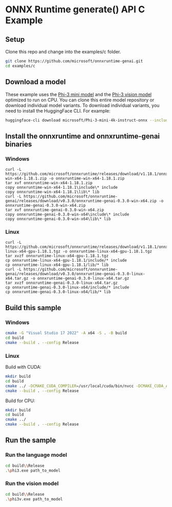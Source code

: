# ONNX Runtime generate() API C Example

## Setup

Clone this repo and change into the examples/c folder.

```bash
git clone https://github.com/microsoft/onnxruntime-genai.git
cd examples/c
```

## Download a model

These example uses the [Phi-3 mini model](https://huggingface.co/microsoft/Phi-3-mini-4k-instruct) and the [Phi-3 vision model](https://huggingface.co/microsoft/Phi-3-mini-4k-instruct) optimized to run on CPU. You can clone this entire model repository or download individual model variants. To download individual variants, you need to install the HuggingFace CLI. For example:

```bash
huggingface-cli download microsoft/Phi-3-mini-4k-instruct-onnx --include cpu_and_mobile/cpu-int4-rtn-block-32-acc-level-4/* --local-dir .
```

## Install the onnxruntime and onnxruntime-genai binaries

### Windows

```
curl -L https://github.com/microsoft/onnxruntime/releases/download/v1.18.1/onnxruntime-win-x64-1.18.1.zip -o onnxruntime-win-x64-1.18.1.zip
tar xvf onnxruntime-win-x64-1.18.1.zip
copy onnxruntime-win-x64-1.18.1\include\* include
copy onnxruntime-win-x64-1.18.1\lib\* lib
curl -L https://github.com/microsoft/onnxruntime-genai/releases/download/v0.3.0/onnxruntime-genai-0.3.0-win-x64.zip -o onnxruntime-genai-0.3.0-win-x64.zip
tar xvf onnxruntime-genai-0.3.0-win-x64.zip
copy onnxruntime-genai-0.3.0-win-x64\include\* include
copy onnxruntime-genai-0.3.0-win-x64\lib\* lib
``` 

### Linux

```
curl -L https://github.com/microsoft/onnxruntime/releases/download/v1.18.1/onnxruntime-linux-x64-gpu-1.18.1.tgz -o onnxruntime-linux-x64-gpu-1.18.1.tgz
tar xvzf onnxruntime-linux-x64-gpu-1.18.1.tgz
cp onnxruntime-linux-x64-gpu-1.18.1/include/* include
cp onnxruntime-linux-x64-gpu-1.18.1/lib/* lib
curl -L https://github.com/microsoft/onnxruntime-genai/releases/download/v0.3.0/onnxruntime-genai-0.3.0-linux-x64.tar.gz -o onnxruntime-genai-0.3.0-linux-x64.tar.gz
tar xvzf onnxruntime-genai-0.3.0-linux-x64.tar.gz
cp onnxruntime-genai-0.3.0-linux-x64/include/* include
cp onnxruntime-genai-0.3.0-linux-x64/lib/* lib
```

## Build this sample

### Windows

```bash
cmake -G "Visual Studio 17 2022" -A x64 -S . -B build
cd build
cmake --build . --config Release
```

### Linux

Build with CUDA:

```bash
mkdir build
cd build
cmake ../ -DCMAKE_CUDA_COMPILER=/usr/local/cuda/bin/nvcc -DCMAKE_CUDA_ARCHITECTURES=80 -DUSE_CUDA=ON
cmake --build . --config Release
```

Build for CPU:

```bash
mkdir build
cd build
cmake ../
cmake --build . --config Release
```

## Run the sample

### Run the language model

```bash
cd build\\Release
.\phi3.exe path_to_model
```

### Run the vision model

```bash
cd build\\Release
.\phi3v.exe path_to_model
```

